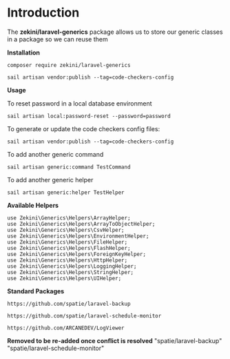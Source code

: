 
# Introduction

  

The **zekini/laravel-generics** package allows us to store our generic classes in a package so we can reuse them

  

**Installation**

    composer require zekini/laravel-generics

    sail artisan vendor:publish --tag=code-checkers-config

**Usage**

To reset password in a local database environment


    sail artisan local:password-reset --password=password


To generate or update the code checkers config files:

    sail artisan vendor:publish --tag=code-checkers-config


To add another generic command

    sail artisan generic:command TestCommand

To add another generic helper

    sail artisan generic:helper TestHelper

**Available Helpers**

    use Zekini\Generics\Helpers\ArrayHelper;
    use Zekini\Generics\Helpers\ArrayToObjectHelper;
    use Zekini\Generics\Helpers\CsvHelper;
    use Zekini\Generics\Helpers\EnvironmentHelper;
    use Zekini\Generics\Helpers\FileHelper;
    use Zekini\Generics\Helpers\FlashHelper;
    use Zekini\Generics\Helpers\ForeignKeyHelper;
    use Zekini\Generics\Helpers\HttpHelper;
    use Zekini\Generics\Helpers\LoggingHelper;
    use Zekini\Generics\Helpers\StringHelper;
    use Zekini\Generics\Helpers\UIHelper;

**Standard Packages**

    https://github.com/spatie/laravel-backup

    https://github.com/spatie/laravel-schedule-monitor

    https://github.com/ARCANEDEV/LogViewer


**Removed to be re-added once conflict is resolved**
        "spatie/laravel-backup"
        "spatie/laravel-schedule-monitor"
        